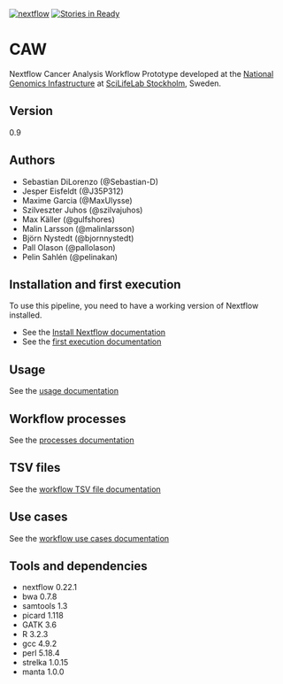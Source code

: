 [![nextflow](https://img.shields.io/badge/nextflow-%E2%89%A50.22.2-brightgreen.svg)](http://nextflow.io)
[![Stories in Ready](https://badge.waffle.io/SciLifeLab/CAW.png?label=ready&title=Ready)](https://waffle.io/SciLifeLab/CAW)

# CAW
Nextflow Cancer Analysis Workflow Prototype developed at the [National Genomics Infastructure](https://ngisweden.scilifelab.se/)
at [SciLifeLab Stockholm](https://www.scilifelab.se/platforms/ngi/), Sweden.

## Version
0.9

## Authors
- Sebastian DiLorenzo (@Sebastian-D)
- Jesper Eisfeldt (@J35P312)
- Maxime Garcia (@MaxUlysse)
- Szilveszter Juhos (@szilvajuhos)
- Max Käller (@gulfshores)
- Malin Larsson (@malinlarsson)
- Björn Nystedt (@bjornnystedt)
- Pall Olason (@pallolason)
- Pelin Sahlén (@pelinakan)

## Installation and first execution
To use this pipeline, you need to have a working version of Nextflow installed.
- See the [Install Nextflow documentation](https://github.com/SciLifeLab/NGI-NextflowDocs/blob/master/docs/INSTALL.md)
- See the [first execution documentation](doc/FIRST_RUN.md)

## Usage
See the [usage documentation](doc/USAGE.md)

## Workflow processes
See the [processes documentation](doc/PROCESS.md)

## TSV files
See the [workflow TSV file documentation](doc/TSV.md)

## Use cases
See the [workflow use cases documentation](doc/USE_CASES.md)

## Tools and dependencies
- nextflow 0.22.1
- bwa 0.7.8
- samtools 1.3
- picard 1.118
- GATK 3.6
- R 3.2.3
- gcc 4.9.2
- perl 5.18.4
- strelka 1.0.15
- manta 1.0.0

